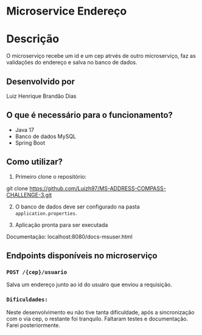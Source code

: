 # Microservice Endereço
 
# Descrição

O microserviço recebe um id e um cep atrvés de outro microserviço, faz as validações do endereço e salva no banco de dados.


## Desenvolvido por
Luiz Henrique Brandâo Dias
 
## O que é necessário para o funcionamento? 
 
- Java 17 
- Banco de dados MySQL
- Spring Boot
 
## Como utilizar?
 
1. Primeiro clone o repositório:

git clone https://github.com/Luizh97/MS-ADDRESS-COMPASS-CHALLENGE-3.git

2. O banco de dados deve ser configurado na pasta `application.properties`.
 
3. Aplicação pronta para ser executada
 
 
Documentação: localhost:8080/docs-msuser.html
 
## Endpoints disponíveis no microserviço
 

 
### `POST /{cep}/usuario`
 
Salva um endereço junto ao id do usuáro que enviou a requisição.
 

 
### `Dificuldades:`

Neste desenvolvimento eu não tive tanta dificuldade, após a sincronização com o via cep, o restante foi tranquilo. Faltaram testes e documentação. Farei posteriormente.


